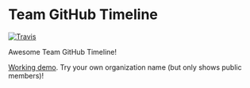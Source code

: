 # Team GitHub Timeline
[![Travis][build-badge]][build]

Awesome Team GitHub Timeline!

[Working demo](https://team-github-timeline.herokuapp.com/lunatic-cat). Try your own organization name (but only shows public members)!

[build-badge]: https://travis-ci.org/lunatic-cat/react-timeline-github-activity.svg?branch=master
[build]: https://travis-ci.org/lunatic-cat/react-timeline-github-activity
